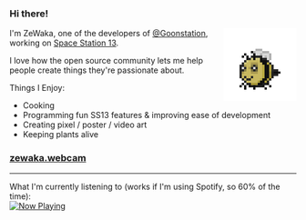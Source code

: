 
### Hi there!
<img align="right" src="https://raw.githubusercontent.com/ZeWaka/zewaka/master/beebob.gif"></img>
I'm ZeWaka, one of the developers of [@Goonstation](https://github.com/goonstation/goonstation), working on [Space Station 13](https://spacestation13.com). 

I love how the open source community lets me help people create things they're passionate about.

Things I Enjoy:
- Cooking
- Programming fun SS13 features & improving ease of development
- Creating pixel / poster / video art
- Keeping plants alive

### [zewaka.webcam](https://zewaka.webcam)

- - -

What I'm currently listening to (works if I'm using Spotify, so 60% of the time):<br>
<a href="https://now-playing-profile.zewaka.vercel.app/now-playing?open">
    <img src="https://now-playing-profile.zewaka.vercel.app/now-playing" width="280" height="64" alt="Now Playing">
</a>
